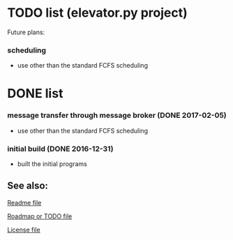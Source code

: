 # TODO list (elevator.py project)
Future plans:

### scheduling
* use other than the standard FCFS scheduling


# DONE list

### message transfer through message broker (DONE 2017-02-05)
* use other than the standard FCFS scheduling

### initial build (DONE 2016-12-31)
* built the initial programs


## See also:
[Readme file](../README.md)

[Roadmap or TODO file](../doc/TODO.md)

[License file](../LICENSE)
